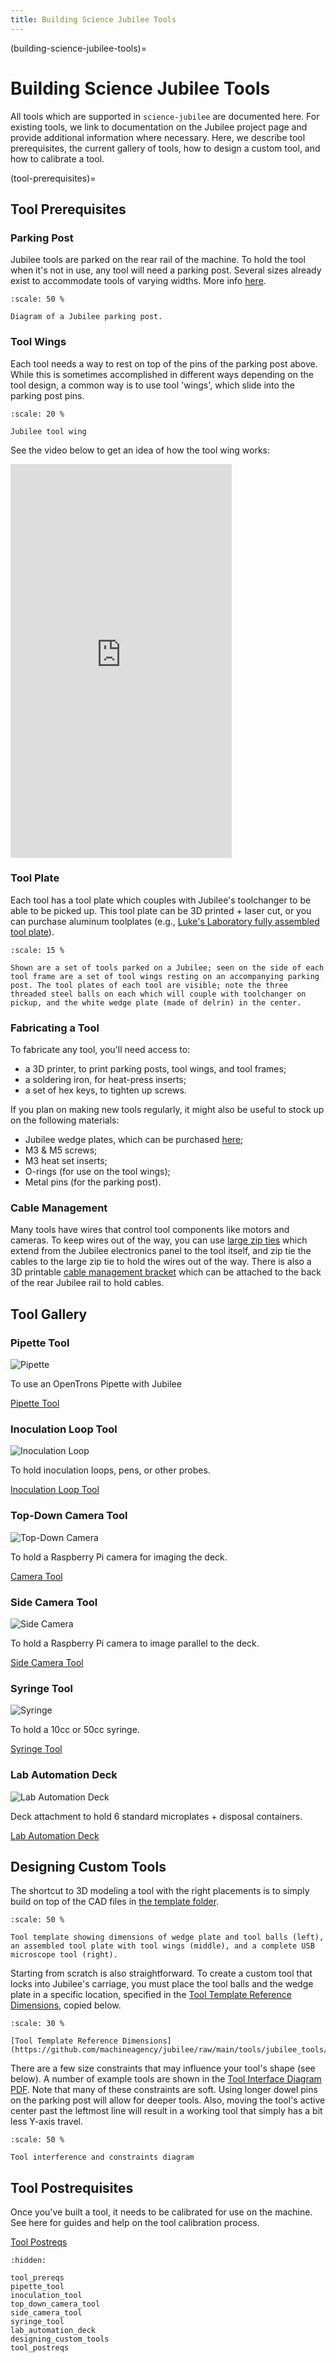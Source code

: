 ```yaml
---
title: Building Science Jubilee Tools
---
```


(building-science-jubilee-tools)=
# Building Science Jubilee Tools

All tools which are supported in `science-jubilee` are documented here. For existing tools, we link to documentation on the Jubilee project page and provide additional information where necessary. Here, we describe tool prerequisites, the current gallery of tools, how to design a custom tool, and how to calibrate a tool.

(tool-prerequisites)=
## Tool Prerequisites

<!-- Most any Jubilee tool will require a few parts, like a parking post and cable management. If you're new to making Jubilee tools, this page provides some background information.

[Tool Prereqs](tool_prereqs) -->

### Parking Post

Jubilee tools are parked on the rear rail of the machine. To hold the tool when it's not in use, any tool will need a parking post. Several sizes already exist to accommodate tools of varying widths. More info [here](https://jubilee3d.com/index.php?title=Parking_Post).

```{figure} _static/parking-post.png
:scale: 50 %

Diagram of a Jubilee parking post.
```

### Tool Wings

Each tool needs a way to rest on top of the pins of the parking post above. While this is sometimes accomplished in different ways depending on the tool design, a common way is to use tool 'wings', which slide into the parking post pins.

```{figure} _static/tool-wing.png
:scale: 20 %

Jubilee tool wing
```

See the video below to get an idea of how the tool wing works:

<iframe width="354.375" height="630"
src="https://www.youtube.com/embed/F8c2MbFglJU?mute=1"
title="First tool loaded"
frameborder="0"
allow="accelerometer; autoplay; clipboard-write; encrypted-media; gyroscope; picture-in-picture; web-share"
allowfullscreen></iframe>

### Tool Plate

Each tool has a tool plate which couples with Jubilee's toolchanger to be able to be picked up. This tool plate can be 3D printed + laser cut, or you can purchase aluminum toolplates (e.g., [Luke's Laboratory fully assembled tool plate](https://lukeslabonline.com/products/jubilee-tool-plate?variant=41427956859065)).

```{figure} _static/tools.png
:scale: 15 %

Shown are a set of tools parked on a Jubilee; seen on the side of each tool frame are a set of tool wings resting on an accompanying parking post. The tool plates of each tool are visible; note the three threaded steel balls on each which will couple with toolchanger on pickup, and the white wedge plate (made of delrin) in the center.
```

### Fabricating a Tool

To fabricate any tool, you'll need access to:

- a 3D printer, to print parking posts, tool wings, and tool frames;
- a soldering iron, for heat-press inserts;
- a set of hex keys, to tighten up screws.

If you plan on making new tools regularly, it might also be useful to stock up on the following materials:

- Jubilee wedge plates, which can be purchased [here](https://www.filastruder.com/products/wedge-plate-for-jubilee?_pos=1&_sid=b2191c16a&_ss=r);
- M3 & M5 screws;
- M3 heat set inserts;
- O-rings (for use on the tool wings);
- Metal pins (for the parking post).

### Cable Management

Many tools have wires that control tool components like motors and cameras. To keep wires out of the way, you can use [large zip ties](https://www.amazon.com/Gardner-Bender-45-536UVBSP-Heavy-Duty-Electrical/dp/B000BOKN0C) which extend from the Jubilee electronics panel to the tool itself, and zip tie the cables to the large zip tie to hold the wires out of the way. There is also a 3D printable [cable management bracket](https://github.com/machineagency/jubilee/blob/main/tools/jubilee_tools/tools/extruders/direct_drive_bondtech_groovemount_extruder/fabrication_exports/tool_cable_management_bracket.STL) which can be attached to the back of the rear Jubilee rail to hold cables.

## Tool Gallery

### Pipette Tool

![Pipette](_static/pipette-flexure.jpg)

To use an OpenTrons Pipette with Jubilee

[Pipette Tool](pipette_tool)

### Inoculation Loop Tool

![Inoculation Loop](_static/loop-card.png)

To hold inoculation loops, pens, or other probes.

[Inoculation Loop Tool](inoculation_tool)

### Top-Down Camera Tool

![Top-Down Camera](_static/camera-card.png)

To hold a Raspberry Pi camera for imaging the deck.

[Camera Tool](top_down_camera_tool)

### Side Camera Tool

![Side Camera](_static/side-camera-card.png)

To hold a Raspberry Pi camera to image parallel to the deck.

[Side Camera Tool](side_camera_tool)

### Syringe Tool

![Syringe](_static/syringe-card.png)

To hold a 10cc or 50cc syringe.

[Syringe Tool](syringe_tool)

### Lab Automation Deck

![Lab Automation Deck](_static/deck-card.png)

Deck attachment to hold 6 standard microplates + disposal containers.

[Lab Automation Deck](lab_automation_deck)

## Designing Custom Tools

The shortcut to 3D modeling a tool with the right placements is to simply build on top of the CAD files in [the template folder](https://github.com/machineagency/jubilee/tree/main/tools/jubilee_tools/tool_template).

```{figure} _static/tool-template.png
:scale: 50 %

Tool template showing dimensions of wedge plate and tool balls (left), an assembled tool plate with tool wings (middle), and a complete USB microscope tool (right).
```
Starting from scratch is also straightforward. To create a custom tool that locks into Jubilee's carriage, you must place the tool balls and the wedge plate in a specific location, specified in the [Tool Template Reference Dimensions](https://github.com/machineagency/jubilee/raw/main/tools/jubilee_tools/tool_template/references/tool_template_reference_dimensions.pdf), copied below.

```{figure} _static/tool-template-reference-dims.png
:scale: 30 %

[Tool Template Reference Dimensions](https://github.com/machineagency/jubilee/raw/main/tools/jubilee_tools/tool_template/references/tool_template_reference_dimensions.pdf)
```

There are a few size constraints that may influence your tool's shape (see below). A number of example tools are shown in the [Tool Interface Diagram PDF](https://github.com/machineagency/jubilee/raw/main/frame/references/tool_interface_diagram.pdf). Note that many of these constraints are soft. Using longer dowel pins on the parking post will allow for deeper tools. Also, moving the tool's active center past the leftmost line will result in a working tool that simply has a bit less Y-axis travel.

```{figure} _static/tool-interference-diagram.png
:scale: 50 %

Tool interference and constraints diagram
```

## Tool Postrequisites

Once you've built a tool, it needs to be calibrated for use on the machine. See here for guides and help on the tool calibration process.

[Tool Postreqs](tool_postreqs)

```{toctree}
:hidden:

tool_prereqs
pipette_tool
inoculation_tool
top_down_camera_tool
side_camera_tool
syringe_tool
lab_automation_deck
designing_custom_tools
tool_postreqs
```
